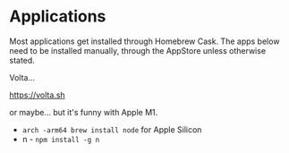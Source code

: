 # Applications

Most applications get installed through Homebrew Cask. The apps below need to be installed manually, through the AppStore unless otherwise stated.

Volta...

https://volta.sh

or maybe... but it's funny with Apple M1.

- `arch -arm64 brew install node` for Apple Silicon
- n - `npm install -g n`
